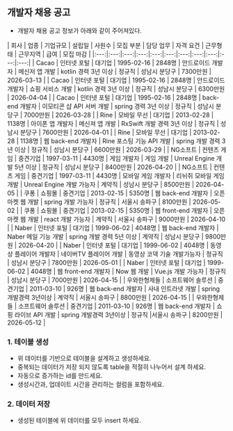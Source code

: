 ## 개발자 채용 공고 

* 개발자 채용 공고 정보가 아래와 같이 주어져있다. 

| 회사 | 업종 | 기업규모 | 설립일 | 사원수 | 모집 부분 | 담당 업무 | 자격 요건 | 근무형태 | 근무지역 | 급여 | 모집 마감 | 
|:---:|:---:|:---:|:---:|:---:|:---:|:---:|:---:|:---:|:---:|:---:|
| Cacao | 인터넷 포털 | 대기업 | 1995-02-16 | 2848명  | 안드로이드 개발자 | 메신저 앱 개발 | kotlin 경력 3년 이상 | 정규직 | 성남시 분당구 | 7300만원 | 2026-03-13 |
| Cacao | 인터넷 포털 | 대기업 | 1995-02-16 | 2848명  | 안드로이드 개발자 | 쇼핑 서비스 개발 | kotlin 경력 3년 이상 | 정규직 | 성남시 분당구 | 6300만원 | 2026-04-04 |
| Cacao | 인터넷 포털 | 대기업 | 1995-02-16 | 2848명  | back-end 개발자 | 이모티콘 샵 API 서버 개발 | spring 경력 3년 이상 | 정규직 | 성남시 분당구 | 7000만원 | 2026-03-28 |
| Rine | 모바일 무선 | 대기업 | 2013-02-28 | 1138명 | 아이폰 앱 개발자 | 메신져 앱 개발 | RxSwift 개발 경력 3년 이상 | 정규직 | 성남시 분당구 | 7600만원 | 2026-04-01 |
| Rine | 모바일 무선 | 대기업 | 2013-02-28 | 1138명 | 웹 back-end 개발자 | Rine 포스팅 기능 API 개발 | spring 개발 경력 3년 이상  | 정규직 | 성남시 분당구 | 6600만원 | 2026-03-29 |
| NG소프트 | 컨텐츠 게임 | 중견기업 | 1997-03-11 | 4430명 | 게임 개발자 | 게임 개발 | Unreal Engine 개발 5년 이상 | 정규직 | 성남시 분당구 | 8400만원 | 2026-04-20 | 
| NG소프트 | 컨텐츠 게임 | 중견기업 | 1997-03-11 | 4430명 | 모바일 게임 개발자 | 리뉘쥐 모바일 게임 개발 | Unreal Engine 개발 가능자 | 계약직 | 성남시 분당구 | 8500만원 | 2026-04-05 |
| 쿠퐁 | 쇼핑몰 | 중견기업 | 2013-02-15 | 5350명 | 웹 back-end 개발자 | 오픈마켓 웹 개발 | spring 개발 가능자 | 정규직 | 서울시 송파구 | 8100만원 | 2026-05-02 |
| 쿠퐁 | 쇼핑몰 | 중견기업 | 2013-02-15 | 5350명 | 웹 front-end 개발자 | 오픈마켓 웹 개발 | react 개발 가능자 | 계약직 | 서울시 송파구 | 9000만원 | 2026-04-10 |
| Naber | 인터넷 포털 | 대기업 | 1999-06-02 | 4048명 | 웹 back-end 개발자 | Naber 메일 기능 개발 | spring 개발 경력 5년 이상 | 계약직 | 성남시 분당구 | 9800만원 | 2026-04-20 | 
| Naber | 인터넷 포털 | 대기업 | 1999-06-02 | 4048명 | 동영상 플레이어 개발자 | 네이버TV 플레이어 개발 | 동영상 코덱 기술 개발가능자 | 정규직 | 성남시 분당구 | 7800만원 | 2026-05-01 | 
| Naber | 인터넷 포털 | 대기업 | 1999-06-02 | 4048명 | 웹 front-end 개발자 | Now 웹 개발 | Vue.js 개발 가능자 | 정규직 | 성남시 분당구 | 7000만원 | 2026-04-15 | 
| 우와한형제들 | 소프트웨어 솔루션 | 중견기업 | 2011-03-10 | 926명 | 웹 back-end 개발자 | 사내 인트라넷 개발 | spring 개발경력 3년이상 | 계약직 | 서울시 송파구 | 8800만원 | 2026-04-15 |
| 우와한형제들 | 소프트웨어 솔루션 | 중견기업 | 2011-03-10 | 926명 | 웹 back-end 개발자 | 쇼핑 라이브 API 개발 | spring 개발경력 3년이상 | 정규직 |서울시 송파구 | 8200만원 | 2026-05-12 |


### 1. 테이블 생성
* 위 데이터를 기반으로 테이블을 설계하고 생성하세요. 
* 중복되는 데이터가 저장 되지 않도록 table을 적절히 나누어서 설계 하세요. 
* 자동으로 증가하는 id를 만드세요. 
* 생성시간과, 업데이트 시간을 관리하는 컬럼을 포함하세요. 

### 2. 데이터 저장
* 생성된 테이블에 위 데이터를 모두 insert 하세요. 

